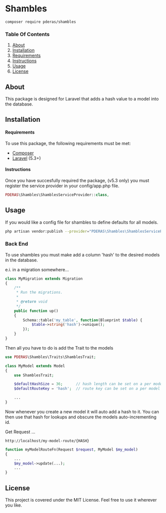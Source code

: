 # Shambles
```
composer require pderas/shambles
```

### Table Of Contents
1. [About](#about)
2. [Installation](#installation)
3. [Requirements](#requirements)
4. [Instructions](#instructions)
5. [Usage](#usage)
6. [License](#license)

## About
This package is designed for Laravel that adds a hash value to a model into the database.

## Installation
#### Requirements
To use this package, the following requirements must be met:
- [Composer](https://getcomposer.org/)
- [Laravel](https://laravel.com/) (5.3+)

#### Instructions
Once you have succesfully required the package, (v5.3 only) you must register the service provider in your config/app.php file.
```php
PDERAS\Shambles\ShamblesServiceProvider::class,
```

## Usage
If you would like a config file for shambles to define defaults for all models.
```bash
php artisan vendor:publish --provider="PDERAS\Shambles\ShamblesServiceProvider"
```

### Back End
To use shambles you must make add a column 'hash' to the desired models in the database.

e.i. in a migration somewhere...
```php
class MyMigration extends Migration
{
    /**
     * Run the migrations.
     *
     * @return void
     */
    public function up()
    {
        Schema::table('my_table', function(Blueprint $table) {
            $table->string('hash')->unique();
        });
    }
}
```

Then all you have to do is add the Trait to the models

```php
use PDERAS\Shambles\Traits\ShamblesTrait;

class MyModel extends Model
{
    use ShamblesTrait;

    $defaultHashSize = 36;      // hash length can be set on a per model basis
    $defaultRouteKey = 'hash';  // route key can be set on a per model basis (laravel default is 'id', shambles default is 'hash') 

    ...
}
```

Now whenever you create a new model it will auto add a hash to it. You can then use that hash for lookups and obscure the models auto-incrementing id.

Get Request ...
```
http://localhost/my-model-route/{HASH}
```

```php
function myModelRouteFn(Request $request, MyModel $my_model)
{
    ...
    $my_model->update(...);
    ...
}
```

## License
This project is covered under the MIT License. Feel free to use it wherever you like.
